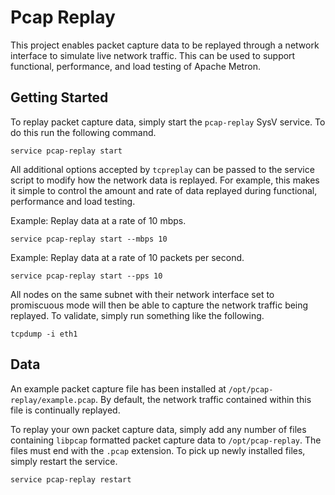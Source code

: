 <!--
Licensed to the Apache Software Foundation (ASF) under one
or more contributor license agreements.  See the NOTICE file
distributed with this work for additional information
regarding copyright ownership.  The ASF licenses this file
to you under the Apache License, Version 2.0 (the
"License"); you may not use this file except in compliance
with the License.  You may obtain a copy of the License at

    http://www.apache.org/licenses/LICENSE-2.0

Unless required by applicable law or agreed to in writing, software
distributed under the License is distributed on an "AS IS" BASIS,
WITHOUT WARRANTIES OR CONDITIONS OF ANY KIND, either express or implied.
See the License for the specific language governing permissions and
limitations under the License.
-->
Pcap Replay
===========

This project enables packet capture data to be replayed through a network interface to simulate live network traffic.  This can be used to support functional, performance, and load testing of Apache Metron.

Getting Started
---------------

To replay packet capture data, simply start the `pcap-replay` SysV service.  To do this run the following command.

```
service pcap-replay start
```

All additional options accepted by `tcpreplay` can be passed to the service script to modify how the network data is replayed.  For example, this makes it simple to control the amount and rate of data replayed during functional, performance and load testing.

Example: Replay data at a rate of 10 mbps.

```
service pcap-replay start --mbps 10
```

Example: Replay data at a rate of 10 packets per second.

```
service pcap-replay start --pps 10
```

All nodes on the same subnet with their network interface set to promiscuous mode will then be able to capture the network traffic being replayed.  To validate, simply run something like the following.

```
tcpdump -i eth1
```

Data
----

An example packet capture file has been installed at `/opt/pcap-replay/example.pcap`.  By default, the network traffic contained within this file is continually replayed.   

To replay your own packet capture data, simply add any number of files containing `libpcap` formatted packet capture data to `/opt/pcap-replay`.  The files must end with the `.pcap` extension.  To pick up newly installed files, simply restart the service.

```
service pcap-replay restart
```
